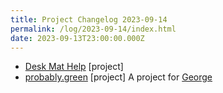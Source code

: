```yaml
---
title: Project Changelog 2023-09-14
permalink: /log/2023-09-14/index.html
date: 2023-09-13T23:00:00.000Z
---
```


- [Desk Mat Help](https://deskmat.help) [project] 
- [probably.green](https://probably.green) [project] A project for [George](https://george.chachanidze.com/)